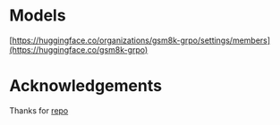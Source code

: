 # Models
[https://huggingface.co/organizations/gsm8k-grpo/settings/members](https://huggingface.co/gsm8k-grpo)

# Acknowledgements
Thanks for [repo](https://github.com/ishanjmukherjee/gsm8k-grpo)


